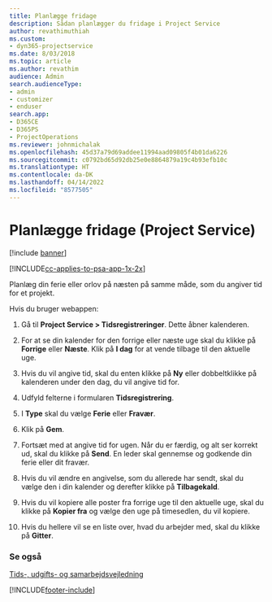 ```yaml
---
title: Planlægge fridage
description: Sådan planlægger du fridage i Project Service
author: revathimuthiah
ms.custom:
- dyn365-projectservice
ms.date: 8/03/2018
ms.topic: article
ms.author: revathim
audience: Admin
search.audienceType:
- admin
- customizer
- enduser
search.app:
- D365CE
- D365PS
- ProjectOperations
ms.reviewer: johnmichalak
ms.openlocfilehash: 45d37a79d69addee11994aad09805f4b01da6226
ms.sourcegitcommit: c0792bd65d92db25e0e8864879a19c4b93efb10c
ms.translationtype: HT
ms.contentlocale: da-DK
ms.lasthandoff: 04/14/2022
ms.locfileid: "8577505"
---
```

# <a name="schedule-time-off-project-service"></a>Planlægge fridage (Project Service)

[!include [banner](../includes/psa-now-project-operations.md)]

[!INCLUDE[cc-applies-to-psa-app-1x-2x](../includes/cc-applies-to-psa-app-1x-2x.md)]

Planlæg din ferie eller orlov på næsten på samme måde, som du angiver tid for et projekt.  
  
 Hvis du bruger webappen:  
  
1.  Gå til **Project Service > Tidsregistreringer**. Dette åbner kalenderen.  
  
2.  For at se din kalender for den forrige eller næste uge skal du klikke på **Forrige** eller **Næste**. Klik på **I dag** for at vende tilbage til den aktuelle uge.  
  
3.  Hvis du vil angive tid, skal du enten klikke på **Ny** eller dobbeltklikke på kalenderen under den dag, du vil angive tid for.  
  
4.  Udfyld felterne i formularen **Tidsregistrering**.  
  
5.  I **Type** skal du vælge **Ferie** eller **Fravær**.  
  
6.  Klik på **Gem**.  
  
7.  Fortsæt med at angive tid for ugen. Når du er færdig, og alt ser korrekt ud, skal du klikke på **Send**. En leder skal gennemse og godkende din ferie eller dit fravær.  
  
8.  Hvis du vil ændre en angivelse, som du allerede har sendt, skal du vælge den i din kalender og derefter klikke på **Tilbagekald**.  
  
9. Hvis du vil kopiere alle poster fra forrige uge til den aktuelle uge, skal du klikke på **Kopier fra** og vælge den uge på timesedlen, du vil kopiere.  
  
10. Hvis du hellere vil se en liste over, hvad du arbejder med, skal du klikke på **Gitter**.  
  
### <a name="see-also"></a>Se også  
 [Tids-, udgifts- og samarbejdsvejledning](../psa/time-expense-collaboration-guide.md)


[!INCLUDE[footer-include](../includes/footer-banner.md)]
